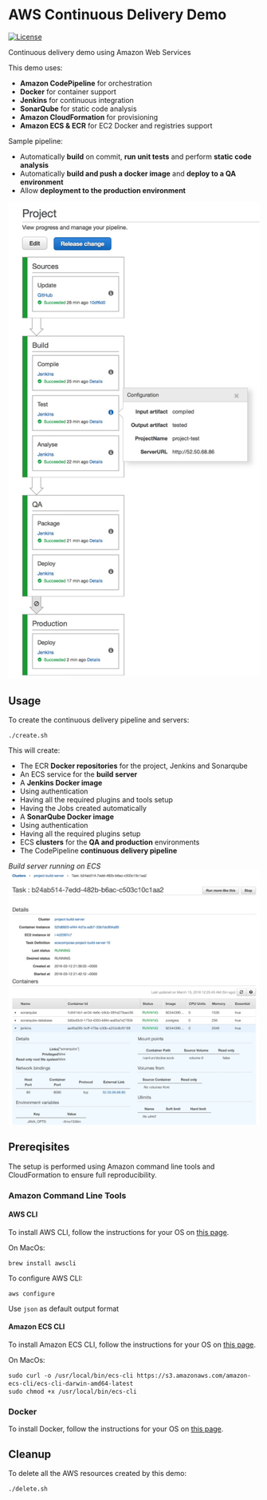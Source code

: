 # AWS Continuous Delivery Demo
[![License](https://img.shields.io/badge/license-Apache-blue.svg)](http://www.apache.org/licenses/LICENSE-2.0.html)

Continuous delivery demo using Amazon Web Services

This demo uses:
 - **Amazon CodePipeline** for orchestration
 - **Docker** for container support
 - **Jenkins** for continuous integration
 - **SonarQube** for static code analysis
 - **Amazon CloudFormation** for provisioning
 - **Amazon ECS & ECR** for EC2 Docker and registries support

Sample pipeline:
 - Automatically **build** on commit, **run unit tests** and perform **static code analysis**
 - Automatically **build and push a docker image** and **deploy to a QA environment**
 - Allow **deployment to the production environment**

![Continuous Delivery Pipeline](https://raw.githubusercontent.com/jumal/aws-continuous-delivery-demo/master/doc/pipeline.jpg)

## Usage
To create the continuous delivery pipeline and servers:
```
./create.sh
```
This will create:
 - The ECR **Docker repositories** for the project, Jenkins and Sonarqube
 - An ECS service for the **build server**
 - A **Jenkins Docker image**
  - Using authentication
  - Having all the required plugins and tools setup
  - Having the Jobs created automatically
 - A **SonarQube Docker image**
  - Using authentication
  - Having all the required plugins setup
 - ECS **clusters** for the **QA and production** environments
 - The CodePipeline **continuous delivery pipeline**

*Build server running on ECS*
![AWS ECS](https://raw.githubusercontent.com/jumal/aws-continuous-delivery-demo/master/doc/ecs.jpg)

## Prereqisites

The setup is performed using Amazon command line tools and CloudFormation to ensure full reproducibility.

### Amazon Command Line Tools

#### AWS CLI

To install AWS CLI, follow the instructions for your OS on [this page](http://aws.amazon.com/cli).

On MacOs:
```
brew install awscli
```
To configure AWS CLI:
```
aws configure
```
Use `json` as default output format

#### Amazon ECS CLI

To install Amazon ECS CLI, follow the instructions for your OS on [this page](http://docs.aws.amazon.com/AmazonECS/latest/developerguide/ECS_CLI_installation.html).

On MacOs:
```
sudo curl -o /usr/local/bin/ecs-cli https://s3.amazonaws.com/amazon-ecs-cli/ecs-cli-darwin-amd64-latest
sudo chmod +x /usr/local/bin/ecs-cli
```
### Docker
To install Docker, follow the instructions for your OS on [this page](https://docs.docker.com/engine/installation).

## Cleanup

To delete all the AWS resources created by this demo:
```
./delete.sh
```
